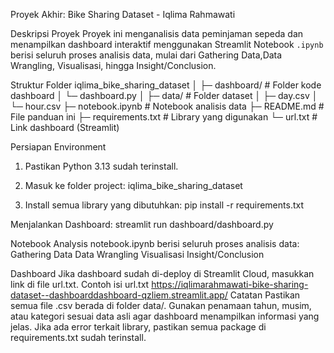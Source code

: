 Proyek Akhir: Bike Sharing Dataset - Iqlima Rahmawati

Deskripsi Proyek
Proyek ini menganalisis data peminjaman sepeda dan menampilkan dashboard interaktif menggunakan Streamlit
Notebook `.ipynb` berisi seluruh proses analisis data, mulai dari Gathering Data,Data Wrangling, Visualisasi, hingga Insight/Conclusion.

Struktur Folder
iqlima_bike_sharing_dataset
│
├─ dashboard/              # Folder kode dashboard
│   └─ dashboard.py
│
├─ data/                   # Folder dataset
│   ├─ day.csv
│   └─ hour.csv
├─ notebook.ipynb          # Notebook analisis data
├─ README.md               # File panduan ini
├─ requirements.txt        # Library yang digunakan
└─ url.txt                 # Link dashboard (Streamlit)

Persiapan Environment
1. Pastikan Python 3.13 sudah terinstall.
2. Masuk ke folder project: iqlima_bike_sharing_dataset

3. Install semua library yang dibutuhkan: 
pip install -r requirements.txt

Menjalankan Dashboard:
streamlit run dashboard/dashboard.py

Notebook Analysis
notebook.ipynb berisi seluruh proses analisis data:
Gathering Data
Data Wrangling
Visualisasi
Insight/Conclusion

Dashboard
Jika dashboard sudah di-deploy di Streamlit Cloud, masukkan link di file url.txt.
Contoh isi url.txt
https://iqlimarahmawati-bike-sharing-dataset--dashboarddashboard-qzliem.streamlit.app/
Catatan
Pastikan semua file .csv berada di folder data/.
Gunakan penamaan tahun, musim, atau kategori sesuai data asli agar dashboard menampilkan informasi yang jelas.
Jika ada error terkait library, pastikan semua package di requirements.txt sudah terinstall.


